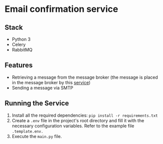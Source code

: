 # Email confirmation service
## Stack
- Python 3
- Celery
- RabbitMQ
## Features
- Retrieving a message from the message broker (the message is placed in the message broker by this [service](https://github.com/corfa/REST-API-ML))
- Sending a message via SMTP
## Running the Service
1) Install all the required dependencies: ```pip install -r requirements.txt```
2) Create a ```.env``` file in the project's root directory and fill it with the necessary configuration variables. Refer to the example file ```.template.env.```
3) Execute the ```main.py``` file.
